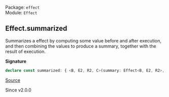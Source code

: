 Package: `effect`<br />
Module: `Effect`<br />

## Effect.summarized

Summarizes a effect by computing some value before and after execution, and
then combining the values to produce a summary, together with the result of
execution.

**Signature**

```ts
declare const summarized: { <B, E2, R2, C>(summary: Effect<B, E2, R2>, f: (start: B, end: B) => C): <A, E, R>(self: Effect<A, E, R>) => Effect<[C, A], E2 | E, R2 | R>; <A, E, R, B, E2, R2, C>(self: Effect<A, E, R>, summary: Effect<B, E2, R2>, f: (start: B, end: B) => C): Effect<[C, A], E2 | E, R2 | R>; }
```

[Source](https://github.com/Effect-TS/effect/tree/main/packages/effect/src/Effect.ts#L9458)

Since v2.0.0